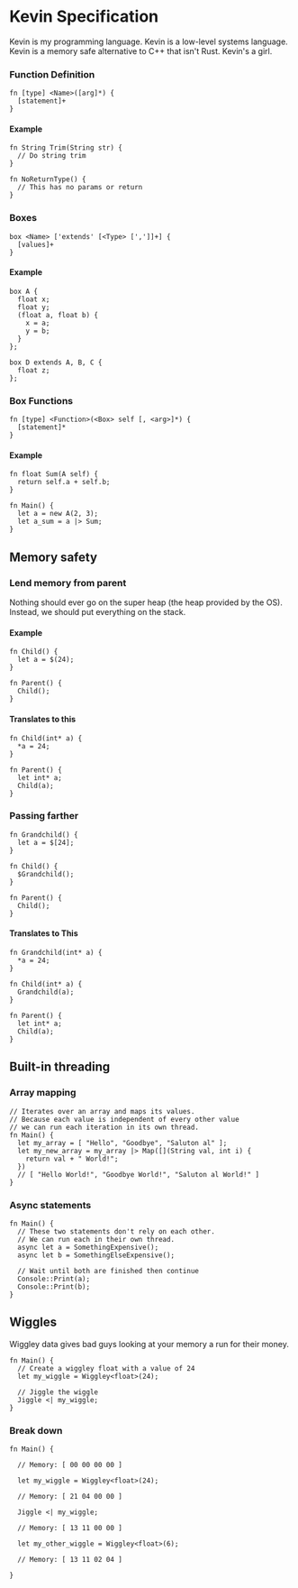 # Kevin Specification

Kevin is my programming language.
Kevin is a low-level systems language.
Kevin is a memory safe alternative to C++ that isn't Rust.
Kevin's a girl.

### Function Definition

```
fn [type] <Name>([arg]*) {
  [statement]+
}
```

#### Example

```
fn String Trim(String str) {
  // Do string trim
}

fn NoReturnType() {
  // This has no params or return
}
```

### Boxes

```
box <Name> ['extends' [<Type> [',']]+] {
  [values]+
}
```

#### Example

```
box A {
  float x;
  float y;
  (float a, float b) {
    x = a;
    y = b;
  }
};
```

```
box D extends A, B, C {
  float z;
};
```

### Box Functions

```
fn [type] <Function>(<Box> self [, <arg>]*) {
  [statement]*
}
```

#### Example

```
fn float Sum(A self) {
  return self.a + self.b;
}
```

```
fn Main() {
  let a = new A(2, 3);
  let a_sum = a |> Sum;
}
```

## Memory safety

### Lend memory from parent

Nothing should ever go on the super heap (the heap provided by the OS).
Instead, we should put everything on the stack.

#### Example

```
fn Child() {
  let a = $(24);
}

fn Parent() {
  Child();
}
```

#### Translates to this

```
fn Child(int* a) {
  *a = 24;
}

fn Parent() {
  let int* a;
  Child(a);
}
```

### Passing farther

```
fn Grandchild() {
  let a = $[24];
}

fn Child() {
  $Grandchild();
}

fn Parent() {
  Child();
}
```

#### Translates to This

```
fn Grandchild(int* a) {
  *a = 24;
}

fn Child(int* a) {
  Grandchild(a);
}

fn Parent() {
  let int* a;
  Child(a);
}
```

## Built-in threading

### Array mapping

```
// Iterates over an array and maps its values.
// Because each value is independent of every other value
// we can run each iteration in its own thread.
fn Main() {
  let my_array = [ "Hello", "Goodbye", "Saluton al" ];
  let my_new_array = my_array |> Map([](String val, int i) {
    return val + " World!";
  })
  // [ "Hello World!", "Goodbye World!", "Saluton al World!" ]
}
```

### Async statements

```
fn Main() {
  // These two statements don't rely on each other.
  // We can run each in their own thread.
  async let a = SomethingExpensive();
  async let b = SomethingElseExpensive();

  // Wait until both are finished then continue
  Console::Print(a);
  Console::Print(b);
}
```

## Wiggles

Wiggley data gives bad guys looking at your memory a run for their money.

```
fn Main() {
  // Create a wiggley float with a value of 24
  let my_wiggle = Wiggley<float>(24);

  // Jiggle the wiggle
  Jiggle <| my_wiggle;
}
```

### Break down

```
fn Main() {

  // Memory: [ 00 00 00 00 ]

  let my_wiggle = Wiggley<float>(24);

  // Memory: [ 21 04 00 00 ]

  Jiggle <| my_wiggle;

  // Memory: [ 13 11 00 00 ]

  let my_other_wiggle = Wiggley<float>(6);

  // Memory: [ 13 11 02 04 ]

}

